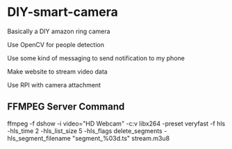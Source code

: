 # DIY-smart-camera
Basically a DIY amazon ring camera

Use OpenCV for people detection

Use some kind of messaging to send notification to my phone

Make website to stream video data

Use RPI with camera attachment



## FFMPEG Server Command
ffmpeg -f dshow -i video="HD Webcam" -c:v libx264 -preset veryfast -f hls -hls_time 2 -hls_list_size 5 -hls_flags delete_segments -hls_segment_filename "segment_%03d.ts" stream.m3u8

